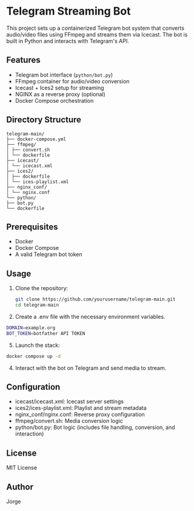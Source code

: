 # Telegram Streaming Bot

This project sets up a containerized Telegram bot system that converts audio/video files using FFmpeg and streams them via Icecast. The bot is built in Python and interacts with Telegram's API.

## Features

- Telegram bot interface (`python/bot.py`)
- FFmpeg container for audio/video conversion
- Icecast + Ices2 setup for streaming
- NGINX as a reverse proxy (optional)
- Docker Compose orchestration

## Directory Structure
```
telegram-main/
├── docker-compose.yml
├── ffmpeg/
│ ├── convert.sh
│ └── dockerfile
├── icecast/
│ └── icecast.xml
├── ices2/
│ ├── dockerfile
│ └── ices-playlist.xml
├── nginx_conf/
│ └── nginx.conf
└── python/
├── bot.py
└── dockerfile
```

## Prerequisites

- Docker
- Docker Compose
- A valid Telegram bot token

## Usage

1. Clone the repository:

   ```bash
   git clone https://github.com/yourusername/telegram-main.git
   cd telegram-main
   ```
2. Create a .env file with the necessary environment variables.
```bash 
DOMAIN=example.org
BOT_TOKEN=botfather API TOKEN
```
5. Launch the stack:
```bash
docker compose up -d
```
4. Interact with the bot on Telegram and send media to stream.

## Configuration
- icecast/icecast.xml: Icecast server settings
- ices2/ices-playlist.xml: Playlist and stream metadata
- nginx_conf/nginx.conf: Reverse proxy configuration
- ffmpeg/convert.sh: Media conversion logic
- python/bot.py: Bot logic (includes file handling, conversion, and interaction)

## License

MIT License

## Author

Jorge

